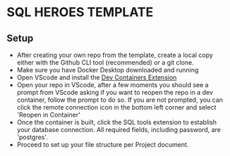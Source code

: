 # **SQL HEROES TEMPLATE** 

## Setup
- After creating your own repo from the template, create a local copy either with the Github CLI tool (recommended) or a git clone.
- Make sure you have Docker Desktop downloaded and running
- Open VScode and install the [Dev Containers Extension](https://marketplace.visualstudio.com/items?itemName=ms-vscode-remote.remote-containers)
- Open your repo in VScode, after a few moments you should see a prompt from VScode asking if you want to reopen the repo in a dev container, follow the prompt to do so. If you are not prompted, you can click the remote connection icon in the bottom left corner and select 'Reopen in Container'
- Once the container is built, click the SQL tools extension to establish your database connection. All required fields, including password, are 'postgres'.
- Proceed to set up your file structure per Project document.
